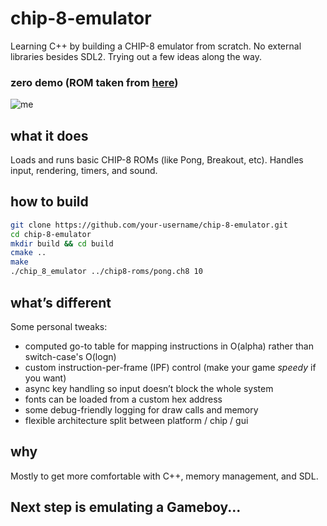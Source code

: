 # chip-8-emulator

Learning C++ by building a CHIP-8 emulator from scratch. No external libraries besides SDL2. Trying out a few ideas along the way.

### zero demo (ROM taken from [here](https://github.com/kripod/chip8-roms/blob/c723a9ed1205a215c5b1e45e994eb54acc243c9e/demos/Zero%20Demo%20%5BzeroZshadow%2C%202007%5D.ch8))

![me](https://github.com/Waterfountain10/chip-8-emulator/blob/main/src/public/zero-demo.gif)

## what it does

Loads and runs basic CHIP-8 ROMs (like Pong, Breakout, etc). Handles input, rendering, timers, and sound.

## how to build

```bash
git clone https://github.com/your-username/chip-8-emulator.git
cd chip-8-emulator
mkdir build && cd build
cmake ..
make
./chip_8_emulator ../chip8-roms/pong.ch8 10
```

## what’s different

Some personal tweaks:

* computed go-to table for mapping instructions in O(alpha) rather than switch-case's O(logn)
* custom instruction-per-frame (IPF) control (make your game _speedy_ if you want)
* async key handling so input doesn’t block the whole system
* fonts can be loaded from a custom hex address
* some debug-friendly logging for draw calls and memory
* flexible architecture split between platform / chip / gui

## why

Mostly to get more comfortable with C++, memory management, and SDL. 

## Next step is emulating a Gameboy... 
